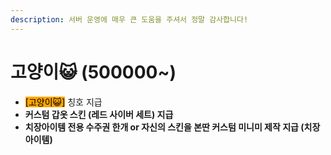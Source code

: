 ```yaml
---
description: 서버 운영에 매우 큰 도움을 주셔서 정말 감사합니다!
---
```


# 고양이😺 (500000\~)

* <mark style="background-color:orange;">\[고양이😺]</mark> <mark style="color:orange;"></mark> 칭호 지급
* **커스텀 갑옷 스킨 (레드 사이버 세트) 지급**
* **치장아이템 전용 수주권 한개  or 자신의 스킨을 본딴  커스텀 미니미 제작  지급 (치장아이템)**
